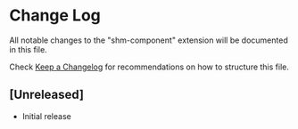 # Change Log

All notable changes to the "shm-component" extension will be documented in this file.

Check [Keep a Changelog](http://keepachangelog.com/) for recommendations on how to structure this file.

## [Unreleased]

- Initial release